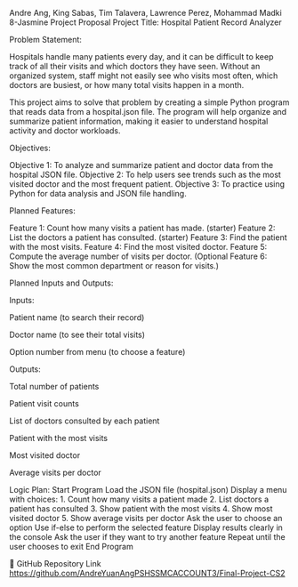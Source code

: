 Andre Ang, King Sabas, Tim Talavera, Lawrence Perez, Mohammad Madki
8-Jasmine
Project Proposal
Project Title:
Hospital Patient Record Analyzer


Problem Statement:

Hospitals handle many patients every day, and it can be difficult to keep track of all their visits and which doctors they have seen. Without an organized system, staff might not easily see who visits most often, which doctors are busiest, or how many total visits happen in a month.

This project aims to solve that problem by creating a simple Python program that reads data from a hospital.json file. The program will help organize and summarize patient information, making it easier to understand hospital activity and doctor workloads.

Objectives:

Objective 1: To analyze and summarize patient and doctor data from the hospital JSON file.
Objective 2: To help users see trends such as the most visited doctor and the most frequent patient.
Objective 3: To practice using Python for data analysis and JSON file handling.

Planned Features:

Feature 1: Count how many visits a patient has made. (starter)
Feature 2: List the doctors a patient has consulted. (starter)
Feature 3: Find the patient with the most visits.
Feature 4: Find the most visited doctor.
Feature 5: Compute the average number of visits per doctor.
(Optional Feature 6: Show the most common department or reason for visits.)

Planned Inputs and Outputs:

Inputs:

Patient name (to search their record)

Doctor name (to see their total visits)

Option number from menu (to choose a feature)

Outputs:

Total number of patients

Patient visit counts

List of doctors consulted by each patient

Patient with the most visits

Most visited doctor

Average visits per doctor

Logic Plan:
Start Program
Load the JSON file (hospital.json)
Display a menu with choices:
    1. Count how many visits a patient made
    2. List doctors a patient has consulted
    3. Show patient with the most visits
    4. Show most visited doctor
    5. Show average visits per doctor
Ask the user to choose an option
Use if-else to perform the selected feature
Display results clearly in the console
Ask the user if they want to try another feature
Repeat until the user chooses to exit
End Program

📂 GitHub Repository Link
https://github.com/AndreYuanAngPSHSSMCACCOUNT3/Final-Project-CS2
